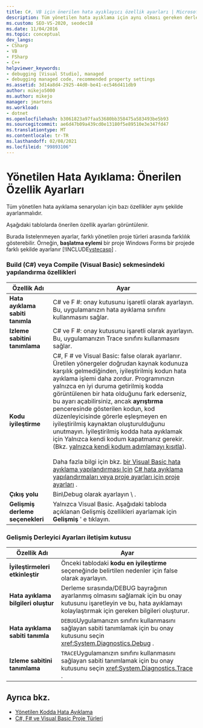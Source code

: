 ```yaml
---
title: C#, VB için önerilen hata ayıklayıcı özellik ayarları | Microsoft Docs
description: Tüm yönetilen hata ayıklama için aynı olması gereken derleme ve derleme özellik ayarlarına bakın. Diğer ayarlar proje türüne göre değişiklik gösterebilir.
ms.custom: SEO-VS-2020, seodec18
ms.date: 11/04/2016
ms.topic: conceptual
dev_langs:
- CSharp
- VB
- FSharp
- C++
helpviewer_keywords:
- debugging [Visual Studio], managed
- debugging managed code, recommended property settings
ms.assetid: 3d14a8d4-2925-44d0-be41-ec546d411db9
author: mikejo5000
ms.author: mikejo
manager: jmartens
ms.workload:
- dotnet
ms.openlocfilehash: b3061823a97faa53680bb358475a583493be5b93
ms.sourcegitcommit: ae6d47b09a439cd0e13180f5e89510e3e347fd47
ms.translationtype: MT
ms.contentlocale: tr-TR
ms.lasthandoff: 02/08/2021
ms.locfileid: "99893106"
---
```

# <a name="managed-debugging-recommended-property-settings"></a>Yönetilen Hata Ayıklama: Önerilen Özellik Ayarları
Tüm yönetilen hata ayıklama senaryoları için bazı özellikler aynı şekilde ayarlanmalıdır.

 Aşağıdaki tablolarda önerilen özellik ayarları görüntülenir.

 Burada listelenmeyen ayarlar, farklı yönetilen proje türleri arasında farklılık gösterebilir. Örneğin, **başlatma eylemi** bir proje Windows Forms bir projede farklı şekilde ayarlanır [!INCLUDE[vstecasp](../code-quality/includes/vstecasp_md.md)] .

### <a name="configuration-properties-on-the-build-c-or-compile-visual-basic-tab"></a>Build (C#) veya Compile (Visual Basic) sekmesindeki yapılandırma özellikleri

|**Özellik Adı**|**Ayar**|
|-----------------------|-----------------|
|**Hata ayıklama sabiti tanımla**|C# ve F #: onay kutusunu işaretli olarak ayarlayın. Bu, uygulamanızın hata ayıklama sınıfını kullanmasını sağlar.|
|**Izleme sabitini tanımlama**|C# ve F #: onay kutusunu işaretli olarak ayarlayın. Bu, uygulamanızın Trace sınıfını kullanmasını sağlar.|
|**Kodu iyileştirme**|C#, F # ve Visual Basic: false olarak ayarlanır. Üretilen yönergeler doğrudan kaynak kodunuza karşılık gelmediğinden, iyileştirilmiş kodun hata ayıklama işlemi daha zordur. Programınızın yalnızca en iyi duruma getirilmiş kodda görüntülenen bir hata olduğunu fark ederseniz, bu ayarı açabilirsiniz, ancak **ayrıştırma** penceresinde gösterilen kodun, kod düzenleyicisinde görerle eşleşmeyen en iyileştirilmiş kaynaktan oluşturulduğunu unutmayın. İyileştirilmiş kodda hata ayıklamak için Yalnızca kendi kodum kapatmanız gerekir. (Bkz. [yalnızca kendi kodum adımlamayı kısıtla](../debugger/navigating-through-code-with-the-debugger.md#BKMK_Restrict_stepping_to_Just_My_Code)).<br /><br /> Daha fazla bilgi için bkz. [bir Visual Basic hata ayıklama yapılandırması Için](../debugger/project-settings-for-a-visual-basic-debug-configuration.md) [C# hata ayıklama yapılandırmaları veya proje ayarları için proje ayarları](../debugger/project-settings-for-csharp-debug-configurations.md) .|
|**Çıkış yolu**|Bin\Debug olarak ayarlayın \\ .|
|**Gelişmiş derleme seçenekleri**|Yalnızca Visual Basic. Aşağıdaki tabloda açıklanan Gelişmiş özellikleri ayarlamak için **Gelişmiş** ' e tıklayın.|

### <a name="advanced-compiler-settings-dialog-box"></a>Gelişmiş Derleyici Ayarları iletişim kutusu

|**Özellik Adı**|**Ayar**|
|-----------------------|-----------------|
|**İyileştirmeleri etkinleştir**|Önceki tablodaki **kodu en iyileştirme** seçeneğinde belirtilen nedenler için false olarak ayarlayın.|
|**Hata ayıklama bilgileri oluştur**|Derleme sırasında/DEBUG bayrağının ayarlanmış olmasını sağlamak için bu onay kutusunu işaretleyin ve bu, hata ayıklamayı kolaylaştırmak için gereken bilgileri oluşturur.|
|**Hata ayıklama sabiti tanımla**|`DEBUG`Uygulamanızın sınıfını kullanmasını sağlayan sabiti tanımlamak için bu onay kutusunu seçin <xref:System.Diagnostics.Debug> .|
|**Izleme sabitini tanımlama**|`TRACE`Uygulamanızın sınıfını kullanmasını sağlayan sabiti tanımlamak için bu onay kutusunu seçin <xref:System.Diagnostics.Trace> .|

## <a name="see-also"></a>Ayrıca bkz.
- [Yönetilen Kodda Hata Ayıklama](../debugger/debugging-managed-code.md)
- [C#, F# ve Visual Basic Proje Türleri](../debugger/debugging-preparation-csharp-f-hash-and-visual-basic-project-types.md)